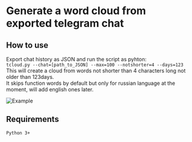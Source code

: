 # Generate a word cloud from exported telegram chat

## How to use

Export chat history as JSON and run the script as pyhton:<br>
```tcloud.py --chat=[path_to_JSON] --max=100 --notshorter=4 --days=123```<br>
This will create a cloud from words not shorter than 4 characters long not older than 123days.<br>
It skips function words by default but only for russian language at the moment, will add english ones later.<br>

![Example](cloud.png)

## Requirements

    Python 3+


